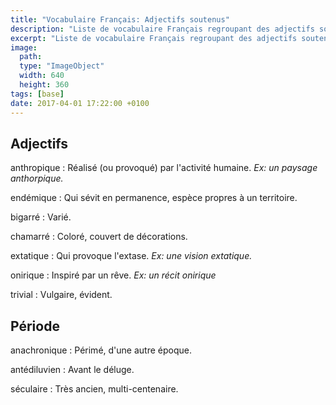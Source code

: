 ```yaml
---
title: "Vocabulaire Français: Adjectifs soutenus"
description: "Liste de vocabulaire Français regroupant des adjectifs soutenus relativement courant."
excerpt: "Liste de vocabulaire Français regroupant des adjectifs soutenus relativement courant."
image:
  path:
  type: "ImageObject"
  width: 640
  height: 360
tags: [base]
date: 2017-04-01 17:22:00 +0100
---
```

## Adjectifs

anthropique
: Réalisé (ou provoqué) par l'activité humaine.
*Ex: un paysage anthorpique.*

endémique
: Qui sévit en permanence,  espèce propres à un territoire.

bigarré
: Varié.

chamarré
: Coloré, couvert de décorations.

extatique
: Qui provoque l'extase.
*Ex: une vision extatique.*

onirique
: Inspiré par un rêve.
*Ex: un récit onirique*

trivial
: Vulgaire, évident.



## Période

anachronique
: Périmé, d'une autre époque.

antédiluvien
: Avant le déluge.

séculaire
: Très ancien, multi-centenaire.
